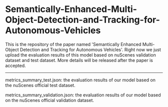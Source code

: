 # Semantically-Enhanced-Multi-Object-Detection-and-Tracking-for-Autonomous-Vehicles
This is the repository of the paper named 'Semantically Enhanced Multi-Object Detection and Tracking for Autonomous Vehicles'.
Right now we just upload the evaluation results of this model based on nuScenes validation dataset and test dataset. More details will be released after the paper is accepted.

************************************************
metrics_summary_test.json: the evaluation results of our model based on the nuScenes official test dataset.

metrics_summary_validation.json: the evaluation results of our model based on the nuScenes official validation dataset.
